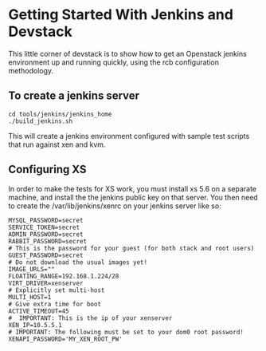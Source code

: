 Getting Started With Jenkins and Devstack
=========================================
This little corner of devstack is to show how to get an Openstack jenkins
environment up and running quickly, using the rcb configuration methodology.


To create a jenkins server
--------------------------

    cd tools/jenkins/jenkins_home
    ./build_jenkins.sh

This will create a jenkins environment configured with sample test scripts that run against xen and kvm.

Configuring XS
--------------
In order to make the tests for XS work, you must install xs 5.6 on a separate machine,
and install the the jenkins public key on that server.  You then need to create the
/var/lib/jenkins/xenrc on your jenkins server like so:

    MYSQL_PASSWORD=secret
    SERVICE_TOKEN=secret
    ADMIN_PASSWORD=secret
    RABBIT_PASSWORD=secret
    # This is the password for your guest (for both stack and root users)
    GUEST_PASSWORD=secret
    # Do not download the usual images yet!
    IMAGE_URLS=""
    FLOATING_RANGE=192.168.1.224/28
    VIRT_DRIVER=xenserver
    # Explicitly set multi-host
    MULTI_HOST=1
    # Give extra time for boot
    ACTIVE_TIMEOUT=45
    #  IMPORTANT: This is the ip of your xenserver
    XEN_IP=10.5.5.1
    # IMPORTANT: The following must be set to your dom0 root password!
    XENAPI_PASSWORD='MY_XEN_ROOT_PW'
